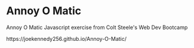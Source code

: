 # Annoy O Matic
Annoy O Matic Javascript exercise from Colt Steele's Web Dev Bootcamp
<p>https://joekennedy256.github.io/Annoy-O-Matic/</p>
